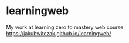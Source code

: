 # learningweb
My work at learning zero to mastery web course
https://jakubwitczak.github.io/learningweb/
